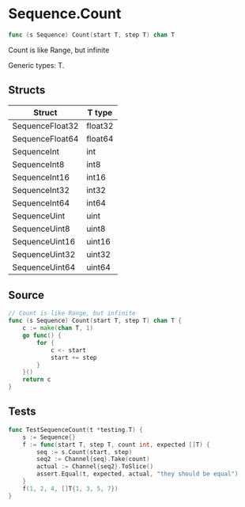 # Sequence.Count

```go
func (s Sequence) Count(start T, step T) chan T
```

Count is like Range, but infinite

Generic types: T.

## Structs

| Struct | T type |
| ------ | ------ |
| SequenceFloat32 | float32 |
| SequenceFloat64 | float64 |
| SequenceInt | int |
| SequenceInt8 | int8 |
| SequenceInt16 | int16 |
| SequenceInt32 | int32 |
| SequenceInt64 | int64 |
| SequenceUint | uint |
| SequenceUint8 | uint8 |
| SequenceUint16 | uint16 |
| SequenceUint32 | uint32 |
| SequenceUint64 | uint64 |

## Source

```go
// Count is like Range, but infinite
func (s Sequence) Count(start T, step T) chan T {
	c := make(chan T, 1)
	go func() {
		for {
			c <- start
			start += step
		}
	}()
	return c
}
```

## Tests

```go
func TestSequenceCount(t *testing.T) {
	s := Sequence{}
	f := func(start T, step T, count int, expected []T) {
		seq := s.Count(start, step)
		seq2 := Channel{seq}.Take(count)
		actual := Channel{seq2}.ToSlice()
		assert.Equal(t, expected, actual, "they should be equal")
	}
	f(1, 2, 4, []T{1, 3, 5, 7})
}
```